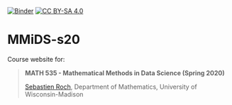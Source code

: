 [![Binder](https://mybinder.org/badge_logo.svg)](https://mybinder.org/v2/gh/sebroc/MMiDS-s20/master) [![CC BY-SA 4.0][cc-by-sa-shield]][cc-by-sa]

# MMiDS-s20

Course website for: 

> **MATH 535 - Mathematical Methods in Data Science (Spring 2020)**
>
> [Sebastien Roch](http://www.math.wisc.edu/~roch/), Department of Mathematics, University of Wisconsin-Madison

[cc-by-sa]: http://creativecommons.org/licenses/by-sa/4.0/
[cc-by-sa-image]: https://licensebuttons.net/l/by-sa/4.0/88x31.png
[cc-by-sa-shield]: https://img.shields.io/badge/License-CC%20BY--SA%204.0-lightgrey.svg
